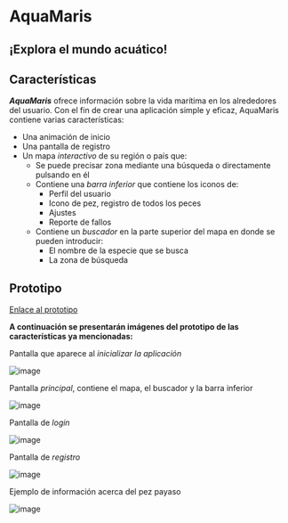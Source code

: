 # AquaMaris
## ¡Explora el mundo acuático!

## Características
***AquaMaris*** ofrece información sobre la vida marítima en los alrededores del usuario. Con el fin de crear una aplicación simple y eficaz, AquaMaris contiene varias características:  
- Una animación de inicio 
- Una pantalla de registro 
- Un mapa *interactivo* de su región o país que:
  - Se puede precisar zona mediante una búsqueda o directamente pulsando en él
  - Contiene una *barra inferior* que contiene los iconos de:
    - Perfil del usuario
    - Icono de pez, registro de todos los peces
    - Ajustes 
    - Reporte de fallos
  - Contiene un *buscador* en la parte superior del mapa en donde se pueden introducir:
    - El nombre de la especie que se busca
    - La zona de búsqueda

## Prototipo  
[Enlace al prototipo](https://www.figma.com/proto/gtk2E79v0obSKXZIc54d0D/Aqua-Maris?node-id=0-1&t=QR6VKuSeBfOUHZWv-1)

**A continuación se presentarán imágenes del prototipo de las características ya mencionadas:**

Pantalla que aparece al *inicializar la aplicación*

![image](https://github.com/user-attachments/assets/6275b02d-ca05-4138-8ab8-6e7e6da0cac5)

Pantalla *principal*, contiene el mapa, el buscador y la barra inferior

![image](https://github.com/user-attachments/assets/e1cab6d3-1bb3-4627-abc5-7e48ab963acb)  

Pantalla de *login*

![image](https://github.com/user-attachments/assets/70aa91f0-28f4-4421-af80-a42fa66f7645)

Pantalla de *registro*

![image](https://github.com/user-attachments/assets/e442c64a-d529-4cc8-bff9-1ba2c12b9f90)

Ejemplo de información acerca del pez payaso

![image](https://github.com/user-attachments/assets/143406ca-9d75-4142-a6ed-1240fb5d2385)
